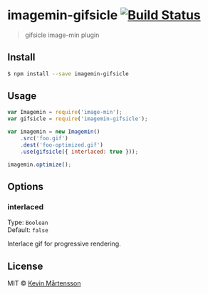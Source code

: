 # imagemin-gifsicle [![Build Status](https://travis-ci.org/kevva/imagemin-gifsicle.svg?branch=master)](https://travis-ci.org/kevva/imagemin-gifsicle)

> gifsicle image-min plugin

## Install

```bash
$ npm install --save imagemin-gifsicle
```

## Usage

```js
var Imagemin = require('image-min');
var gifsicle = require('imagemin-gifsicle');

var imagemin = new Imagemin()
    .src('foo.gif')
    .dest('foo-optimized.gif')
    .use(gifsicle({ interlaced: true }));

imagemin.optimize();
```

## Options

### interlaced

Type: `Boolean`  
Default: `false`

Interlace gif for progressive rendering.

## License

MIT © [Kevin Mårtensson](https://github.com/kevva)

